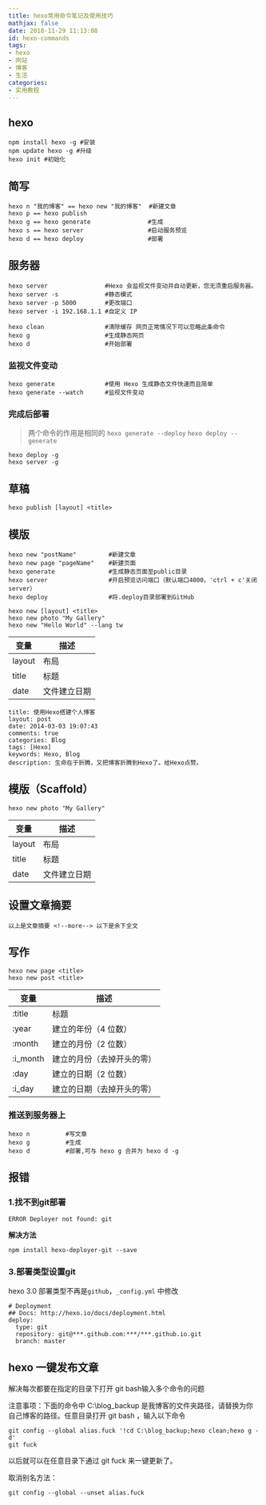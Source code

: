 ```yaml
---
title: hexo常用命令笔记及使用技巧
mathjax: false
date: 2018-11-29 11:13:08
id: hexo-commands
tags:
- hexo
- 网站
- 博客
- 生活
categories:
- 实用教程
---
```


## hexo

```
npm install hexo -g #安装  
npm update hexo -g #升级  
hexo init #初始化
```

<!---more--->

## 简写

```
hexo n "我的博客" == hexo new "我的博客"  #新建文章
hexo p == hexo publish
hexo g == hexo generate                #生成
hexo s == hexo server                  #启动服务预览
hexo d == hexo deploy                  #部署
```

## 服务器

```
hexo server                #Hexo 会监视文件变动并自动更新，您无须重启服务器。
hexo server -s             #静态模式
hexo server -p 5000        #更改端口
hexo server -i 192.168.1.1 #自定义 IP

hexo clean                 #清除缓存 网页正常情况下可以忽略此条命令
hexo g                     #生成静态网页
hexo d                     #开始部署

```

### 监视文件变动

```
hexo generate              #使用 Hexo 生成静态文件快速而且简单
hexo generate --watch      #监视文件变动
```

### 完成后部署

> 两个命令的作用是相同的
> `hexo generate --deploy`
> `hexo deploy --generate`

```
hexo deploy -g
hexo server -g
```

## 草稿

```
hexo publish [layout] <title>
```

## 模版

```
hexo new "postName" 		#新建文章
hexo new page "pageName" 	#新建页面
hexo generate 				#生成静态页面至public目录
hexo server			 		#开启预览访问端口（默认端口4000，'ctrl + c'关闭server）
hexo deploy 				#将.deploy目录部署到GitHub
```

```
hexo new [layout] <title>
hexo new photo "My Gallery"
hexo new "Hello World" --lang tw
```

| 变量   | 描述         |
| ------ | ------------ |
| layout | 布局         |
| title  | 标题         |
| date   | 文件建立日期 |

```
title: 使用Hexo搭建个人博客
layout: post
date: 2014-03-03 19:07:43
comments: true
categories: Blog
tags: [Hexo]
keywords: Hexo, Blog
description: 生命在于折腾，又把博客折腾到Hexo了。给Hexo点赞。
```

## 模版（Scaffold）

```
hexo new photo "My Gallery"
```

| 变量   | 描述         |
| ------ | ------------ |
| layout | 布局         |
| title  | 标题         |
| date   | 文件建立日期 |

## 设置文章摘要

```
以上是文章摘要 <!--more--> 以下是余下全文 
```

## 写作

```
hexo new page <title>
hexo new post <title>
```

| 变量     | 描述                       |
| -------- | -------------------------- |
| :title   | 标题                       |
| :year    | 建立的年份（4 位数）       |
| :month   | 建立的月份（2 位数）       |
| :i_month | 建立的月份（去掉开头的零） |
| :day     | 建立的日期（2 位数）       |
| :i_day   | 建立的日期（去掉开头的零） |

### 推送到服务器上

```
hexo n 			#写文章
hexo g 			#生成
hexo d 			#部署,可与 hexo g 合并为 hexo d -g
```

## 报错

### 1.找不到git部署

```
ERROR Deployer not found: git
```

**解决方法**

```
npm install hexo-deployer-git --save
```

### 3.部署类型设置git

hexo 3.0 部署类型不再是`github`，`_config.yml` 中修改

```
# Deployment
## Docs: http://hexo.io/docs/deployment.html
deploy:
  type: git
  repository: git@***.github.com:***/***.github.io.git
  branch: master
```

##  hexo 一键发布文章

解决每次都要在指定的目录下打开 git bash输入多个命令的问题

注意事项：下面的命令中 C:\blog_backup 是我博客的文件夹路径，请替换为你自己博客的路径。任意目录打开 git bash ，输入以下命令

```
git config --global alias.fuck '!cd C:\blog_backup;hexo clean;hexo g -d'
git fuck
```

以后就可以在任意目录下通过 git fuck 来一键更新了。

取消别名方法：

```
git config --global --unset alias.fuck
```
